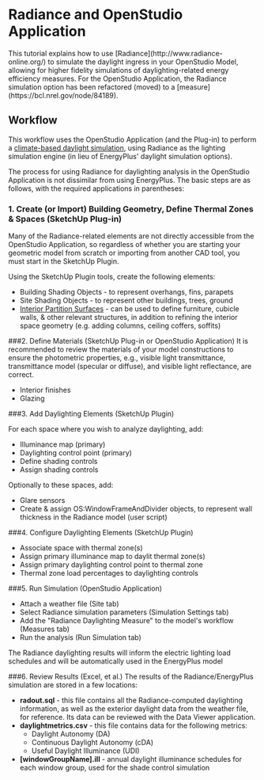 <h1>Radiance and OpenStudio Application</h1>
This tutorial explains how to use [Radiance](http://www.radiance-online.org/) to simulate the daylight ingress in your OpenStudio Model, allowing for higher fidelity simulations of daylighting-related energy efficiency measures. For the OpenStudio Application, the Radiance simulation option has been refactored (moved) to a [measure](https://bcl.nrel.gov/node/84189).

## Workflow
This workflow uses the OpenStudio Application (and the Plug-in) to perform a [climate-based daylight simulation](http://climate-based-daylighting.com/doku.php?id=academic:climate-based-daylight-modelling), using Radiance as the lighting simulation engine (in lieu of EnergyPlus' daylight simulation options).

The process for using Radiance for daylighting analysis in the OpenStudio Application is not dissimilar from using EnergyPlus. The basic steps are as follows, with the required applications in parentheses:
### 1. Create (or Import) Building Geometry, Define Thermal Zones & Spaces (SketchUp Plug-in)

Many of the Radiance-related elements are not directly accessible from the OpenStudio Application, so regardless of whether you are starting your geometric model from scratch or importing from another CAD tool, you must start in the SketchUp Plugin.

Using the SketchUp Plugin tools, create the following elements:

- Building Shading Objects - to represent overhangs, fins, parapets
- Site Shading Objects - to represent other buildings, trees, ground
- [Interior Partition Surfaces](../reference/sketchup_plugin_interface.md#new-interior-partition-surface-group) - can be used to define furniture, cubicle walls, & other relevant structures, in addition to refining the interior space geometry (e.g. adding columns, ceiling coffers, soffits)

###2. Define Materials (SketchUp Plug-in or OpenStudio Application)
It is recommended to review the materials of your model constructions to ensure the photometric properties, e.g., visible light transmittance, transmittance model (specular or diffuse), and visible light reflectance, are correct.

- Interior finishes
- Glazing

###3. Add Daylighting Elements (SketchUp Plugin)

For each space where you wish to analyze daylighting, add:

- Illuminance map (primary)
- Daylighting control point (primary)
- Define shading controls
- Assign shading controls

Optionally to these spaces, add:

- Glare sensors
- Create & assign OS:WindowFrameAndDivider objects, to represent wall thickness in the Radiance model (user script)

###4. Configure Daylighting Elements (SketchUp Plugin)

- Associate space with thermal zone(s)
- Assign primary illuminance map to daylit thermal zone(s)
- Assign primary daylighting control point to thermal zone
- Thermal zone load percentages to daylighting controls

###5. Run Simulation (OpenStudio Application)
- Attach a weather file (Site tab)
- Select Radiance simulation parameters (Simulation Settings tab)
- Add the "Radiance Daylighting Measure" to the model's workflow (Measures tab)
- Run the analysis (Run Simulation tab)

The Radiance daylighting results will inform the electric lighting load schedules and will be automatically used in the EnergyPlus model

###6. Review Results (Excel, et al.)
The results of the Radiance/EnergyPlus simulation are stored in a few locations:

- **radout.sql** - this file contains all the Radiance-computed daylighting information, as well as the exterior daylight data from the weather file, for reference. Its data can be reviewed with the Data Viewer application.
- **daylightmetrics.csv** - this file contains data for the following metrics:
    - Daylight Autonomy (DA)
    - Continuous Daylight Autonomy (cDA)
    - Useful Daylight Illuminance (UDI)
- **[windowGroupName].ill** - annual daylight illuminance schedules for each window group, used for the shade control simulation


